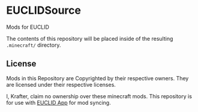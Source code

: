 # EUCLIDSource
Mods for EUCLID

The contents of this repository will be placed inside of the resulting `.minecraft/` directory.

## License

Mods in this Repository are Copyrighted by their respective owners. They are licensed under their respective licenses.

I, Krafter, claim no ownership over these minecraft mods. This repository is for use with [EUCLID App](https://github.com/TheKrafter/EUCLIDApp) for mod syncing.
